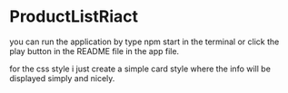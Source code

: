# ProductListRiact

you can run the application by type npm start in the terminal or 
click the play button in the README file in the app file.

for the css style i just create a simple card style where the info will
be displayed simply and nicely.
